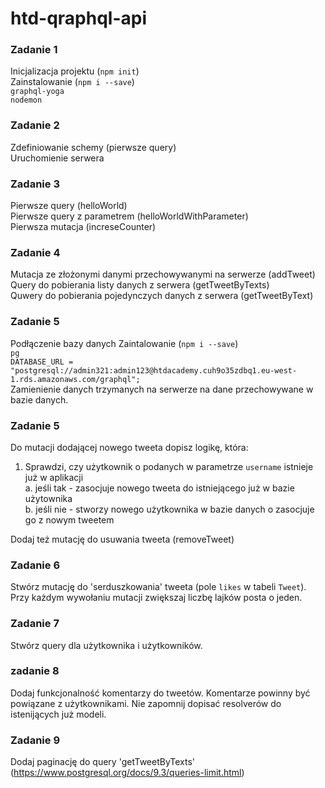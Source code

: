 # htd-qraphql-api
### Zadanie 1
Inicjalizacja projektu (`npm init`)  
Zainstalowanie (`npm i --save`)  
`graphql-yoga`  
`nodemon`


### Zadanie 2
Zdefiniowanie schemy (pierwsze query)  
Uruchomienie serwera 

### Zadanie 3 
Pierwsze query (helloWorld)  
Pierwsze query z parametrem (helloWorldWithParameter)  
Pierwsza mutacja (increseCounter)

### Zadanie 4
Mutacja ze złożonymi danymi przechowywanymi na serwerze (addTweet)
Query do pobierania listy danych z serwera (getTweetByTexts)  
Quwery do pobierania pojedynczych danych z serwera (getTweetByText)  

### Zadanie 5 
Podłączenie bazy danych 
Zaintalowanie (`npm i --save`)  
`pg`  
`DATABASE_URL = "postgresql://admin321:admin123@htdacademy.cuh9o35zdbq1.eu-west-1.rds.amazonaws.com/graphql";`  
Zamienienie danych trzymanych na serwerze na dane przechowywane w bazie danych.  

### Zadanie 5 
Do mutacji dodającej nowego tweeta dopisz logikę, która:  
1. Sprawdzi, czy użytkownik o podanych w parametrze `username` istnieje już w aplikacji  
  a. jeśli tak - zasocjuje nowego tweeta do istniejącego już w bazie użytownika  
  b. jeśli nie - stworzy nowego użytkownika w bazie danych o zasocjuje go z nowym tweetem 

Dodaj też mutację do usuwania tweeta (removeTweet)  

### Zadanie 6 
Stwórz mutację do 'serduszkowania' tweeta (pole `likes` w tabeli `Tweet`). 
Przy każdym wywołaniu mutacji zwiększaj liczbę lajków posta o jeden. 

### Zadanie 7 
Stwórz query dla użytkownika i użytkowników.  

### zadanie 8 
Dodaj funkcjonalność komentarzy do tweetów.
Komentarze powinny być powiązane z użytkownikami.
Nie zapomnij dopisać resolverów do istenijących już modeli.

### Zadanie 9 
Dodaj paginację do query 'getTweetByTexts' (https://www.postgresql.org/docs/9.3/queries-limit.html)

